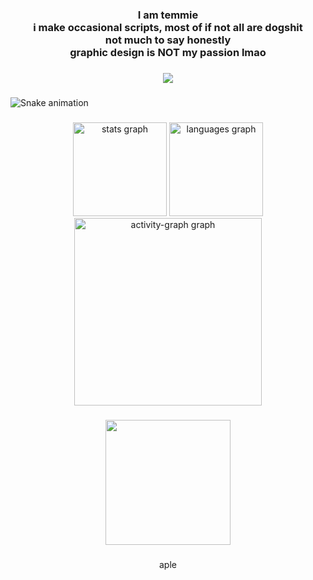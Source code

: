 <h3 align="center">I am temmie<br>i make occasional scripts, most of if not all are dogshit<br>not much to say honestly<br>graphic design is NOT my passion lmao</h3>

###

<div align="center">
  <img src="https://visitor-badge.laobi.icu/badge?page_id=tEMMIE6823.tEMMIE6823&right_color=teal&left_text=People%20who've%20looked%20at%20my%20profile%20for%20some%20reason"  />
</div>

###

<img src="https://raw.githubusercontent.com/tEMMIE6823/tEMMIE6823/output/snake.svg" alt="Snake animation" />

###

<div align="center">
  <img src="https://github-readme-stats.vercel.app/api?username=tEMMIE6823&hide_title=false&hide_rank=false&show_icons=true&include_all_commits=true&count_private=true&disable_animations=false&theme=github_dark&locale=en&hide_border=false&order=1" height="150" alt="stats graph"  />
  <img src="https://github-readme-stats.vercel.app/api/top-langs?username=tEMMIE6823&locale=en&hide_title=false&layout=compact&card_width=320&langs_count=5&theme=github_dark&hide_border=false&order=2" height="150" alt="languages graph"  />
  <img src="https://github-readme-activity-graph.vercel.app/graph?username=tEMMIE6823&radius=16&theme=github-dark&area=true&order=5" height="300" alt="activity-graph graph"  />
</div>

###

<div align="center">
  <img height="200" src="https://files.catbox.moe/9io4z8.jpg"  />
</div>

###

<p align="center">aple</p>

###
